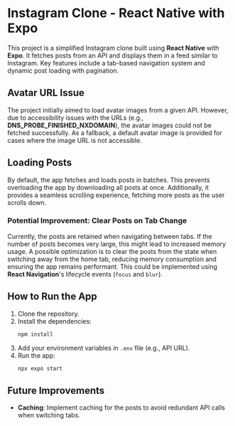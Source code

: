 # Instagram Clone - React Native with Expo

This project is a simplified Instagram clone built using **React Native** with **Expo**. It fetches posts from an API and displays them in a feed similar to Instagram. Key features include a tab-based navigation system and dynamic post loading with pagination.

## Avatar URL Issue

The project initially aimed to load avatar images from a given API. However, due to accessibility issues with the URLs (e.g., **DNS_PROBE_FINISHED_NXDOMAIN**), the avatar images could not be fetched successfully. As a fallback, a default avatar image is provided for cases where the image URL is not accessible.

## Loading Posts

By default, the app fetches and loads posts in batches. This prevents overloading the app by downloading all posts at once. Additionally, it provides a seamless scrolling experience, fetching more posts as the user scrolls down.

### Potential Improvement: Clear Posts on Tab Change

Currently, the posts are retained when navigating between tabs. If the number of posts becomes very large, this might lead to increased memory usage. A possible optimization is to clear the posts from the state when switching away from the home tab, reducing memory consumption and ensuring the app remains performant. This could be implemented using **React Navigation**'s lifecycle events (`focus` and `blur`).

## How to Run the App

1. Clone the repository.
2. Install the dependencies:
    ```bash
    npm install
    ```
3. Add your environment variables in `.env` file (e.g., API URL).
4. Run the app:
    ```bash
    npx expo start
    ```

## Future Improvements

- **Caching**: Implement caching for the posts to avoid redundant API calls when switching tabs.


